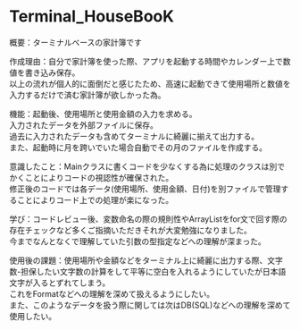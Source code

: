 # Terminal_HouseBooK
概要：ターミナルベースの家計簿です

作成理由：自分で家計簿を使った際、アプリを起動する時間やカレンダー上で数値を書き込み保存。  
以上の流れが個人的に面倒だと感じたため、高速に起動できて使用場所と数値を入力するだけで済む家計簿が欲しかった為。

機能：起動後、使用場所と使用金額の入力を求める。  
入力されたデータを外部ファイルに保存。  
過去に入力されたデータも含めてターミナルに綺麗に揃えて出力する。  
また、起動時に月を跨いでいた場合自動でその月のファイルを作成する。  

意識したこと：Mainクラスに書くコードを少なくする為に処理のクラスは別でかくことによりコードの視認性が確保された。  
修正後のコードでは各データ(使用場所、使用金額、日付)を別ファイルで管理することによりコード上での処理が楽になった。  

学び：コードレビュー後、変数命名の際の規則性やArrayListをfor文で回す際の存在チェックなど多くご指摘いただきそれが大変勉強になりました。  
今までなんとなくで理解していた引数の型指定などへの理解が深まった。

使用後の課題：使用場所や金額などをターミナル上に綺麗に出力する際、文字数-担保したい文字数の計算をして平等に空白を入れるようにしていたが日本語文字が入るとずれてしまう。  
これをFormatなどへの理解を深めて扱えるようにしたい。  
また、このようなデータを扱う際に関しては次はDB(SQL)などへの理解を深めて使用したい。
